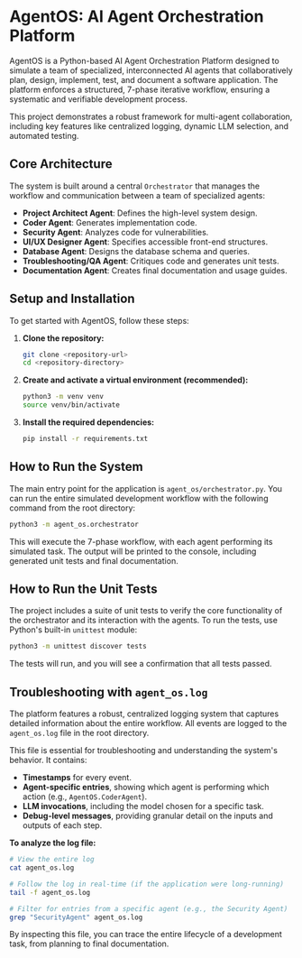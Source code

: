 # AgentOS: AI Agent Orchestration Platform

AgentOS is a Python-based AI Agent Orchestration Platform designed to simulate a team of specialized, interconnected AI agents that collaboratively plan, design, implement, test, and document a software application. The platform enforces a structured, 7-phase iterative workflow, ensuring a systematic and verifiable development process.

This project demonstrates a robust framework for multi-agent collaboration, including key features like centralized logging, dynamic LLM selection, and automated testing.

## Core Architecture

The system is built around a central `Orchestrator` that manages the workflow and communication between a team of specialized agents:

-   **Project Architect Agent**: Defines the high-level system design.
-   **Coder Agent**: Generates implementation code.
-   **Security Agent**: Analyzes code for vulnerabilities.
-   **UI/UX Designer Agent**: Specifies accessible front-end structures.
-   **Database Agent**: Designs the database schema and queries.
-   **Troubleshooting/QA Agent**: Critiques code and generates unit tests.
-   **Documentation Agent**: Creates final documentation and usage guides.

## Setup and Installation

To get started with AgentOS, follow these steps:

1.  **Clone the repository:**
    ```bash
    git clone <repository-url>
    cd <repository-directory>
    ```

2.  **Create and activate a virtual environment (recommended):**
    ```bash
    python3 -m venv venv
    source venv/bin/activate
    ```

3.  **Install the required dependencies:**
    ```bash
    pip install -r requirements.txt
    ```

## How to Run the System

The main entry point for the application is `agent_os/orchestrator.py`. You can run the entire simulated development workflow with the following command from the root directory:

```bash
python3 -m agent_os.orchestrator
```

This will execute the 7-phase workflow, with each agent performing its simulated task. The output will be printed to the console, including generated unit tests and final documentation.

## How to Run the Unit Tests

The project includes a suite of unit tests to verify the core functionality of the orchestrator and its interaction with the agents. To run the tests, use Python's built-in `unittest` module:

```bash
python3 -m unittest discover tests
```

The tests will run, and you will see a confirmation that all tests passed.

## Troubleshooting with `agent_os.log`

The platform features a robust, centralized logging system that captures detailed information about the entire workflow. All events are logged to the `agent_os.log` file in the root directory.

This file is essential for troubleshooting and understanding the system's behavior. It contains:
-   **Timestamps** for every event.
-   **Agent-specific entries**, showing which agent is performing which action (e.g., `AgentOS.CoderAgent`).
-   **LLM invocations**, including the model chosen for a specific task.
-   **Debug-level messages**, providing granular detail on the inputs and outputs of each step.

**To analyze the log file:**
```bash
# View the entire log
cat agent_os.log

# Follow the log in real-time (if the application were long-running)
tail -f agent_os.log

# Filter for entries from a specific agent (e.g., the Security Agent)
grep "SecurityAgent" agent_os.log
```
By inspecting this file, you can trace the entire lifecycle of a development task, from planning to final documentation.